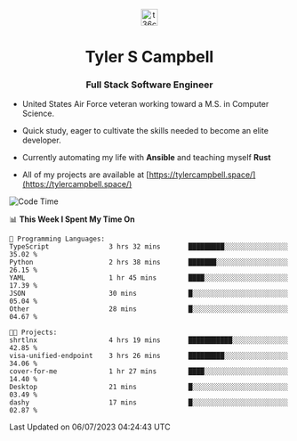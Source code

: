 <p align="center">
<a href="https://www.linkedin.com/in/t36campbell" target="blank"><img align="center" src="https://ik.imagekit.io/t36campbell/Portfolio/linkedin.png.original_m8bbGgPh6.png" alt="t36campbell" height="30" width="30" /></a>
</p>
<h1 align="center">Tyler S Campbell</h1>
<h3 align="center">Full Stack Software Engineer</h3>

* United States Air Force veteran working toward a M.S. in Computer Science.

* Quick study, eager to cultivate the skills needed to become an elite developer.

* Currently automating my life with **Ansible** and teaching myself **Rust**

* All of my projects are available at [https://tylercampbell.space/](https://tylercampbell.space/)

<!--START_SECTION:waka-->
![Code Time](http://img.shields.io/badge/Code%20Time-2%2C605%20hrs%2025%20mins-blue)

📊 **This Week I Spent My Time On** 

```text
💬 Programming Languages: 
TypeScript               3 hrs 32 mins       █████████░░░░░░░░░░░░░░░░   35.02 % 
Python                   2 hrs 38 mins       ███████░░░░░░░░░░░░░░░░░░   26.15 % 
YAML                     1 hr 45 mins        ████░░░░░░░░░░░░░░░░░░░░░   17.39 % 
JSON                     30 mins             █░░░░░░░░░░░░░░░░░░░░░░░░   05.04 % 
Other                    28 mins             █░░░░░░░░░░░░░░░░░░░░░░░░   04.67 % 

🐱‍💻 Projects: 
shrtlnx                  4 hrs 19 mins       ███████████░░░░░░░░░░░░░░   42.85 % 
visa-unified-endpoint    3 hrs 26 mins       █████████░░░░░░░░░░░░░░░░   34.06 % 
cover-for-me             1 hr 27 mins        ████░░░░░░░░░░░░░░░░░░░░░   14.40 % 
Desktop                  21 mins             █░░░░░░░░░░░░░░░░░░░░░░░░   03.49 % 
dashy                    17 mins             █░░░░░░░░░░░░░░░░░░░░░░░░   02.87 % 
```


 Last Updated on 06/07/2023 04:24:43 UTC
<!--END_SECTION:waka-->
